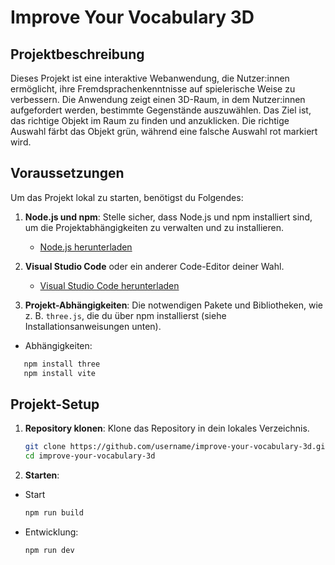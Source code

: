 # Improve Your Vocabulary 3D

## Projektbeschreibung
Dieses Projekt ist eine interaktive Webanwendung, die Nutzer:innen ermöglicht, ihre Fremdsprachenkenntnisse auf spielerische Weise zu verbessern. Die Anwendung zeigt einen 3D-Raum, in dem Nutzer:innen aufgefordert werden, bestimmte Gegenstände auszuwählen. Das Ziel ist, das richtige Objekt im Raum zu finden und anzuklicken. Die richtige Auswahl färbt das Objekt grün, während eine falsche Auswahl rot markiert wird.

## Voraussetzungen

Um das Projekt lokal zu starten, benötigst du Folgendes:

1. **Node.js und npm**: Stelle sicher, dass Node.js und npm installiert sind, um die Projektabhängigkeiten zu verwalten und zu installieren.  
   - [Node.js herunterladen](https://nodejs.org/)

2. **Visual Studio Code** oder ein anderer Code-Editor deiner Wahl.  
   - [Visual Studio Code herunterladen](https://code.visualstudio.com/)

3. **Projekt-Abhängigkeiten**: Die notwendigen Pakete und Bibliotheken, wie z. B. `three.js`, die du über npm installierst (siehe Installationsanweisungen unten).
- Abhängigkeiten:
```bash
   npm install three 
   npm install vite
```

## Projekt-Setup

1. **Repository klonen**:
   Klone das Repository in dein lokales Verzeichnis.
   ```bash
   git clone https://github.com/username/improve-your-vocabulary-3d.git
   cd improve-your-vocabulary-3d
   ```

2. **Starten**:
- Start
   ```bash
   npm run build
   ```
- Entwicklung:
   ```bash
   npm run dev
   ```
   